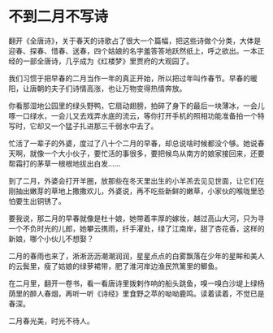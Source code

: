 # 不到二月不写诗

翻开《全唐诗》，关于春天的诗歌占了很大一个篇幅，把这些诗做个分类，大体是迎春、探春、惜春、送春，四个姑娘的名字羞答答地跃然纸上，呼之欲出。一本正经的一部全唐诗，几乎成为《红楼梦》里贾府的大观园了。 

我们习惯于把早春的二月当作一年的真正开始，所以把过年叫作春节。早春的暖阳，让唐朝的夫子们诗情高涨，也让万物变得热情奔放。 

你看那湿地公园里的绿头野鸭，它扇动翅膀，拍碎了身下的最后一块薄冰，一会儿啄一口绿水，一会儿又去戏弄水底的流云，等你打开手机的照相功能准备拍一个特写时，它却又一个猛子扎进那三千弱水中去了。 

忙活了一辈子的外婆，度过了八十个二月的早春，却总说啥时候都没个够。她说春天啊，就像一个大小伙子，要忙活的事很多，要把候鸟从南方的娘家接回来，还要帮霜打的茅草一根根地拔出白发…… 

到了二月，外婆会打开羊圈，放那些在冬天里出生的小羊羔去见见世面，让它们在刚抽出嫩芽的草地上撒撒欢儿，外婆说，再不吃些新鲜的嫩草，小家伙的喉咙里恐怕要生出铜锈了。 

要我说，那二月的早春就像是杜十娘，她带着丰厚的嫁妆，越过高山大河，只为寻一个不负时光的儿郎，她攀云携雨，纤手濯处，绿了江南岸，甜了杏花香，这样的新娘，哪个小伙儿不想娶？ 

二月的春雨也来了，淅淅沥沥潮潮润润，星星点点的白雾飘落在少年的星眸和美人的云鬓里，瘦了姑娘的绿萝裙带，肥了淮河岸边渔民笊篱里的鲫鱼。 

在二月里，翻开一卷书，看一看唐诗里拨剌作响的船头跳鱼，嗅一嗅白沙堤上绿杨荫里的醉人春烟，再听一听《诗经》里食野之苹的呦呦鹿鸣。读着读着，不觉已是春深。 

二月春光美，时光不待人。